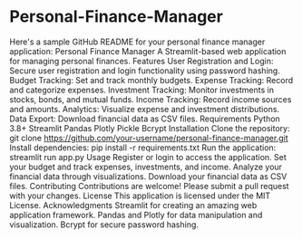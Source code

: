 # Personal-Finance-Manager

Here's a sample GitHub README for your personal finance manager application:
Personal Finance Manager
A Streamlit-based web application for managing personal finances.
Features
User Registration and Login: Secure user registration and login functionality using password hashing.
Budget Tracking: Set and track monthly budgets.
Expense Tracking: Record and categorize expenses.
Investment Tracking: Monitor investments in stocks, bonds, and mutual funds.
Income Tracking: Record income sources and amounts.
Analytics: Visualize expense and investment distributions.
Data Export: Download financial data as CSV files.
Requirements
Python 3.8+
Streamlit
Pandas
Plotly
Pickle
Bcrypt
Installation
Clone the repository: git clone https://github.com/your-username/personal-finance-manager.git
Install dependencies: pip install -r requirements.txt
Run the application: streamlit run app.py
Usage
Register or login to access the application.
Set your budget and track expenses, investments, and income.
Analyze your financial data through visualizations.
Download your financial data as CSV files.
Contributing
Contributions are welcome! Please submit a pull request with your changes.
License
This application is licensed under the MIT License.
Acknowledgments
Streamlit for creating an amazing web application framework.
Pandas and Plotly for data manipulation and visualization.
Bcrypt for secure password hashing.

